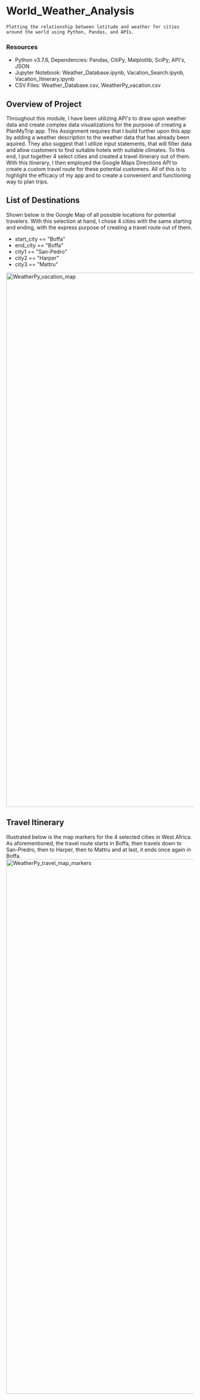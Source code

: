# World_Weather_Analysis
`Plotting the relationship between latitude and weather for cities around the world using Python, Pandas, and APIs.`

### Resources
- Python v3.7.6, Dependencies: Pandas, CitiPy, Matplotlib, SciPy, API's, JSON
- Jupyter Notebook: Weather_Database.ipynb, Vacation_Search.ipynb, Vacation_Itinerary.ipynb
- CSV Files: Weather_Database.csv, WeatherPy_vacation.csv
## Overview of Project
Throughout this module, I have been utilizing API's to draw upon weather data and create complex data visualizations for the purpose of creating a PlanMyTrip app. This Assignment requires that I build further upon this app by adding a weather description to the weather data that has already been aquired. They also suggest that I utilize input statements, that will filter data and allow customers to find suitable hotels with suitable climates. To this end, I put together 4 select cities and created a travel itinerary out of them. With this itinerary, I then employed the Google Maps Directions API to create a custom travel route for these potential customers. All of this is to highlight the efficacy of my app and to create a convenient and functioning way to plan trips.
## List of Destinations
Shown below is the Google Map of all possible locations for potential travelers. With this selection at hand, I chose 4 cities with the same starting and ending, with the express purpose of creating a travel route out of them.
- start_city == "Boffa"
- end_city == "Boffa"
- city1 == "San-Pedro"
- city2 == "Harper"
- city3 == "Mattru"
<img width="1435" alt="WeatherPy_vacation_map" src="https://user-images.githubusercontent.com/95828604/152255689-f2a369e8-6663-4de9-9184-91efbe91e63c.png">

## Travel Itinerary
Illustrated below is the map markers for the 4 selected cities in West Africa. As aforementioned, the travel route starts in Boffa, then travels down to San-Predro, then to Harper, then to Mattru and at last, it ends once again in Boffa. 
<img width="1436" alt="WeatherPy_travel_map_markers" src="https://user-images.githubusercontent.com/95828604/152258660-d88a1a62-aa27-4a0a-a947-356127bfaa95.png">
